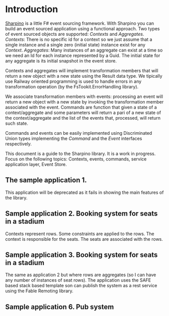# Introduction

[Sharpino](https://github.com/tonyx/Micro_ES_FSharp_Lib) is a little F# event sourcing framework.
With Sharpino you can build an event sourced application using a functional approach. 
Two types of event sourced objects are supported: _Contexts_ and _Aggregates_.
_Contexts_: There is no specific id for a context so we just assume that a single instance and a single zero (initial state) instance exist for any _Context_.
_Aggregates_: Many instances of an aggregate can exist at a time so we need an Id for each instance represented by a Guid. The initial state for any aggregate is its initial snapshot in the event store.

Contexts and aggregates will implement transformation members that will return a new object with a new state using the Result data type. We tipically use Railway oriented programming is used to handle errors in any transformation operation (by the FsTookit.ErrorHandling library).

We associate transformation members with events: processing an event will return a new object with a new state by invoking the transformation member associated with the event.
Commands are function that given a state of a context/aggregate and some parameters will return a pari of a new state of the context/aggregate and the list of the events that, processed, will return such state. 
 
Commands and events can be easily implemented using Discriminated Union types implementing the _Command_ and the _Event_ interfaces respectively.

This document is a guide to the Sharpino library. It is a work in progress.
Focus on the following topics:
Contexts, events, commands, service application layer, Event Store.

## The sample application 1.

This application will be deprecated as it fails in showing the main features of the library.

## Sample application 2. Booking system for seats in a stadium
Contexts represent rows. Some constraints are applied to the rows. The context is responsible for the seats. The seats are associated with the rows.

## Sample application 3. Booking system for seats in a stadium
The same as application 2 but where rows are aggregates (so I can have any number of instances of seat rows). The application uses the SAFE based stack based template son can publish the system as a rest service using the Fable Remoting library.

## Sample application 6. Pub system

